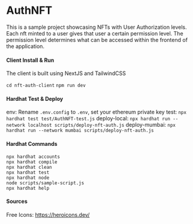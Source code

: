 # AuthNFT

This is a sample project showcasing NFTs with User Authorization levels. Each nft minted to a user gives that user a certain permission level. The permission
level determines what can be accessed within the frontend of the application.

#### Client Install & Run
The client is built using NextJS and TailwindCSS

`cd nft-auth-client`
`npm run dev`

#### Hardhat Test & Deploy
env: Rename `.env.config` to `.env`, set your ethereum private key
test: `npx hardhat test test/AuthNFT-test.js`
deploy-local: `npx hardhat run --network localhost scripts/deploy-nft-auth.js`
deploy-mumbai: `npx hardhat run --network mumbai scripts/deploy-nft-auth.js`

#### Hardhat Commands
```shell
npx hardhat accounts
npx hardhat compile
npx hardhat clean
npx hardhat test
npx hardhat node
node scripts/sample-script.js
npx hardhat help
```

#### Sources
Free Icons: https://heroicons.dev/